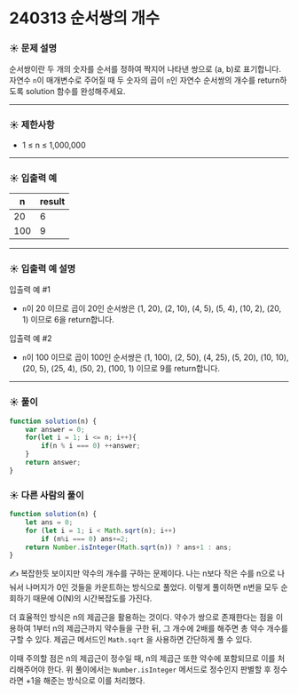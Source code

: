 # 240313 순서쌍의 개수

### ☀️ 문제 설명

순서쌍이란 두 개의 숫자를 순서를 정하여 짝지어 나타낸 쌍으로 (a, b)로 표기합니다. 자연수 `n`이 매개변수로 주어질 때 두 숫자의 곱이 `n`인 자연수 순서쌍의 개수를 return하도록 solution 함수를 완성해주세요.

---

### ☀️ **제한사항**

- 1 ≤ n ≤ 1,000,000

---

### ☀️ **입출력 예**

| n | result |
| --- | --- |
| 20 | 6 |
| 100 | 9 |

---

### ☀️ **입출력 예 설명**

입출력 예 #1

- `n`이 20 이므로 곱이 20인 순서쌍은 (1, 20), (2, 10), (4, 5), (5, 4), (10, 2), (20, 1) 이므로 6을 return합니다.

입출력 예 #2

- `n`이 100 이므로 곱이 100인 순서쌍은 (1, 100), (2, 50), (4, 25), (5, 20), (10, 10), (20, 5), (25, 4), (50, 2), (100, 1) 이므로 9를 return합니다.

---

### ☀️ 풀이

```jsx
function solution(n) {
    var answer = 0;
    for(let i = 1; i <= n; i++){
        if(n % i === 0) ++answer;
    }    
    return answer;
}
```

### ☀️ 다른 사람의 풀이

```jsx
function solution(n) {
    let ans = 0;
    for (let i = 1; i < Math.sqrt(n); i++)
        if (n%i === 0) ans+=2;
    return Number.isInteger(Math.sqrt(n)) ? ans+1 : ans;
}
```

✍️  복잡한듯 보이지만 약수의 개수를 구하는 문제이다. 나는 n보다 작은 수를 n으로 나눠서 나머지가 0인 것들을 카운트하는 방식으로 풀었다. 이렇게 풀이하면 n번을 모두 순회하기 때문에 O(N)의 시간복잡도를 가진다. 

더 효율적인 방식은 n의 제곱근을 활용하는 것이다. 약수가 쌍으로 존재한다는 점을 이용하여 1부터 n의 제곱근까지 약수들을 구한 뒤, 그 개수에 2배를 해주면 총 약수 개수를 구할 수 있다. 제곱근 메서드인 `Math.sqrt` 을 사용하면 간단하게 풀 수 있다.

이때 주의할 점은 n의 제곱근이 정수일 때, n의 제곱근 또한 약수에 포함되므로 이를 처리해주어야 한다. 위 풀이에서는 `Number.isInteger` 메서드로 정수인지 판별할 후 정수라면 +1을 해준는 방식으로 이를 처리했다.